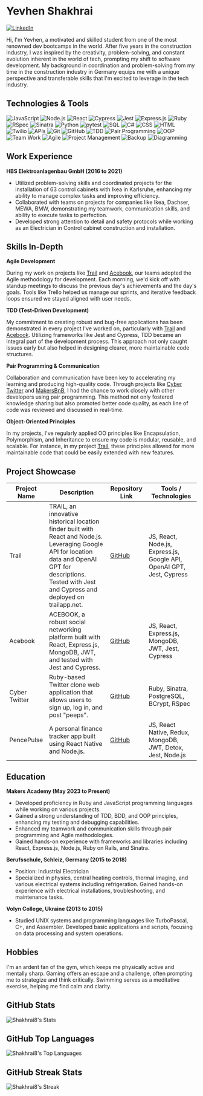 # Yevhen Shakhrai

[![LinkedIn](https://img.shields.io/badge/-LinkedIn-0077B5?style=flat-square&logo=linkedin&logoColor=white)](https://www.linkedin.com/in/shakhrai8)

Hi, I'm Yevhen, a motivated and skilled student from one of the most renowned dev bootcamps in the world. After five years in the construction industry, I was inspired by the creativity, problem-solving, and constant evolution inherent in the world of tech, prompting my shift to software development. My background in coordination and problem-solving from my time in the construction industry in Germany equips me with a unique perspective and transferable skills that I'm excited to leverage in the tech industry.

## Technologies & Tools

![JavaScript](https://img.shields.io/badge/-JavaScript-F7DF1E?style=flat-square&logo=javascript&logoColor=white)
![Node.js](https://img.shields.io/badge/-Node.js-339933?style=flat-square&logo=node.js&logoColor=white)
![React](https://img.shields.io/badge/-React-61DAFB?style=flat-square&logo=react&logoColor=white)
![Cypress](https://img.shields.io/badge/-Cypress-17202C?style=flat-square&logo=cypress&logoColor=white)
![Jest](https://img.shields.io/badge/-Jest-C21325?style=flat-square&logo=jest&logoColor=white)
![Express.js](https://img.shields.io/badge/-Express.js-000000?style=flat-square&logo=express&logoColor=white)
![Ruby](https://img.shields.io/badge/-Ruby-red?style=flat-square&logo=ruby)
![RSpec](https://img.shields.io/badge/-RSpec-red?style=flat-square)
![Sinatra](https://img.shields.io/badge/-Sinatra-brightgreen?style=flat-square)
![Python](https://img.shields.io/badge/-Python-3776AB?style=flat-square&logo=python&logoColor=white)
![pytest](https://img.shields.io/badge/-pytest-0A9EDC?style=flat-square&logo=pytest&logoColor=white)
![SQL](https://img.shields.io/badge/-SQL-4479A1?style=flat-square&logo=postgresql&logoColor=white)
![C#](https://img.shields.io/badge/-C%23-239120?style=flat-square&logo=csharp&logoColor=white)
![CSS](https://img.shields.io/badge/-CSS-1572B6?style=flat-square&logo=css3&logoColor=white)
![HTML](https://img.shields.io/badge/-HTML-E34F26?style=flat-square&logo=html5&logoColor=white)
![Twilio](https://img.shields.io/badge/-Twilio-FF6F00?style=flat-square&logo=twilio&logoColor=white)
![APIs](https://img.shields.io/badge/-APIs-00599C?style=flat-square)
![Git](https://img.shields.io/badge/-Git-F05032?style=flat-square&logo=git&logoColor=white)
![GitHub](https://img.shields.io/badge/-GitHub-181717?style=flat-square&logo=github)
![TDD](https://img.shields.io/badge/-TDD-8A2BE2?style=flat-square)
![Pair Programming](https://img.shields.io/badge/-Pair%20Programming-blueviolet?style=flat-square)
![OOP](https://img.shields.io/badge/-OOP-FFA500?style=flat-square)
![Team Work](https://img.shields.io/badge/-Team%20Work-brightgreen?style=flat-square)
![Agile](https://img.shields.io/badge/-Agile-47CC00?style=flat-square)
![Project Management](https://img.shields.io/badge/-Project%20Management-lightgrey?style=flat-square)
![Backup](https://img.shields.io/badge/-Backup-00FFFF?style=flat-square)
![Diagramming](https://img.shields.io/badge/-Diagramming-ff69b4?style=flat-square)

## Work Experience

**HBS Elektroanlagenbau GmbH (2016 to 2021)**

- Utilized problem-solving skills and coordinated projects for the installation of 63 control cabinets with Ikea in Karlsruhe, enhancing my ability to manage complex tasks and improving efficiency.
- Collaborated with teams on projects for companies like Ikea, Dachser, MEWA, BMW, demonstrating my teamwork, communication skills, and ability to execute tasks to perfection.
- Developed strong attention to detail and safety protocols while working as an Electrician in Control cabinet construction and installation.

## Skills In-Depth

**Agile Development**

During my work on projects like [Trail](https://github.com/Shakhrai8/trail) and [Acebook](https://github.com/Shakhrai8/acebook), our teams adopted the Agile methodology for development. Each morning, we'd kick off with standup meetings to discuss the previous day's achievements and the day's goals. Tools like Trello helped us manage our sprints, and iterative feedback loops ensured we stayed aligned with user needs.

**TDD (Test-Driven Development)**

My commitment to creating robust and bug-free applications has been demonstrated in every project I've worked on, particularly with [Trail](https://github.com/Shakhrai8/trail) and [Acebook](https://github.com/Shakhrai8/acebook). Utilizing frameworks like Jest and Cypress, TDD became an integral part of the development process. This approach not only caught issues early but also helped in designing clearer, more maintainable code structures.

**Pair Programming & Communication**

Collaboration and communication have been key to accelerating my learning and producing high-quality code. Through projects like [Cyber Twitter](https://github.com/Shakhrai8/cyber-twitter) and [MakersBnB](https://github.com/Shakhrai8/makers_bnb), I had the chance to work closely with other developers using pair programming. This method not only fostered knowledge sharing but also promoted better code quality, as each line of code was reviewed and discussed in real-time.

**Object-Oriented Principles**

In my projects, I've regularly applied OO principles like Encapsulation, Polymorphism, and Inheritance to ensure my code is modular, reusable, and scalable. For instance, in my project [Trail](https://github.com/Shakhrai8/trail), these principles allowed for more maintainable code that could be easily extended with new features.

## Project Showcase

| Project Name        | Description | Repository Link | Tools / Technologies |
|---------------------|-------------|-----------------|----------------------|
| Trail | TRAIL, an innovative historical location finder built with React and Node.js. Leveraging Google API for location data and OpenAI GPT for descriptions. Tested with Jest and Cypress and deployed on trailapp.net. | [GitHub](https://github.com/Shakhrai8/trail) | JS, React, Node.js, Express.js, Google API, OpenAI GPT, Jest, Cypress |
| Acebook | ACEBOOK, a robust social networking platform built with React, Express.js, MongoDB, JWT, and tested with Jest and Cypress. | [GitHub](https://github.com/Shakhrai8/acebook) | JS, React, Express.js, MongoDB, JWT, Jest, Cypress |
| Cyber Twitter | Ruby-based Twitter clone web application that allows users to sign up, log in, and post "peeps". | [GitHub](https://github.com/Shakhrai8/cyber-twitter) | Ruby, Sinatra, PostgreSQL, BCrypt, RSpec |
| PencePulse | A personal finance tracker app built using React Native and Node.js. | [GitHub](https://github.com/Shakhrai8/PencePulse) | JS, React Native, Redux, MongoDB, JWT, Detox, Jest, Node.js |

## Education

**Makers Academy (May 2023 to Present)**

- Developed proficiency in Ruby and JavaScript programming languages while working on various projects.
- Gained a strong understanding of TDD, BDD, and OOP principles, enhancing my testing and debugging capabilities.
- Enhanced my teamwork and communication skills through pair programming and Agile methodologies.
- Gained hands-on experience with frameworks and libraries including React, Express.js, Node.js, Ruby on Rails, and Sinatra.

**Berufsschule, Schleiz, Germany (2015 to 2018)**

- Position: Industrial Electrician
- Specialized in physics, central heating controls, thermal imaging, and various electrical systems including refrigeration. Gained hands-on experience with electrical installations, troubleshooting, and maintenance tasks.

**Volyn College, Ukraine (2013 to 2015)**

- Studied UNIX systems and programming languages like TurboPascal, C+, and Assembler. Developed basic applications and scripts, focusing on data processing and system operations.

## Hobbies

I'm an ardent fan of the gym, which keeps me physically active and mentally sharp. Gaming offers an escape and a challenge, often prompting me to strategize and think critically. Swimming serves as a meditative exercise, helping me find calm and clarity.


## GitHub Stats

![Shakhrai8's Stats](https://github-readme-stats.vercel.app/api?username=Shakhrai8&theme=merko&show_icons=true&hide_border=false&count_private=true)

## GitHub Top Languages

![Shakhrai8's Top Languages](https://github-readme-stats.vercel.app/api/top-langs/?username=Shakhrai8&theme=merko&show_icons=true&hide_border=false&layout=compact)

## GitHub Streak Stats

![Shakhrai8's Streak](https://github-readme-streak-stats.herokuapp.com/?user=Shakhrai8&theme=merko&hide_border=false)



